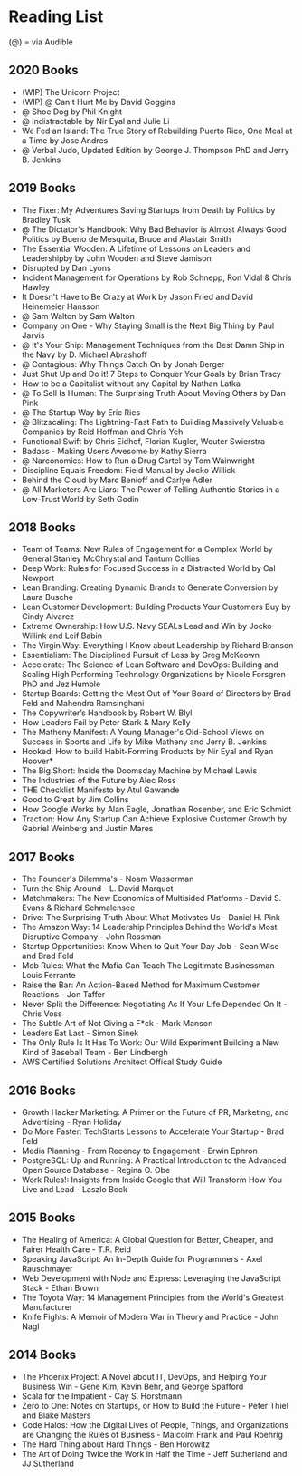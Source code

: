 # Reading List
(@) = via Audible

## 2020 Books
* (WIP) The Unicorn Project
* (WIP) @ Can't Hurt Me by David Goggins
* @ Shoe Dog by Phil Knight
* @ Indistractable by Nir Eyal and Julie Li
* We Fed an Island: The True Story of Rebuilding Puerto Rico, One Meal at a Time by Jose Andres
* @ Verbal Judo, Updated Edition by George J. Thompson PhD and Jerry B. Jenkins

## 2019 Books

* The Fixer: My Adventures Saving Startups from Death by Politics by Bradley Tusk
* @ The Dictator's Handbook: Why Bad Behavior is Almost Always Good Politics by Bueno de Mesquita, Bruce and Alastair Smith
* The Essential Wooden: A Lifetime of Lessons on Leaders and Leadershipby by John Wooden and Steve Jamison
* Disrupted by Dan Lyons
* Incident Management for Operations by Rob Schnepp, Ron Vidal & Chris Hawley
* It Doesn't Have to Be Crazy at Work by Jason Fried and David Heinemeier Hansson 
* @ Sam Walton by Sam Walton
* Company on One - Why Staying Small is the Next Big Thing by Paul Jarvis
* @ It's Your Ship: Management Techniques from the Best Damn Ship in the Navy by D. Michael Abrashoff
* @ Contagious: Why Things Catch On by Jonah Berger
* Just Shut Up and Do it! 7 Steps to Conquer Your Goals by Brian Tracy
* How to be a Capitalist without any Capital by Nathan Latka
* @ To Sell Is Human: The Surprising Truth About Moving Others by Dan Pink
* @ The Startup Way by Eric Ries
* @ Blitzscaling: The Lightning-Fast Path to Building Massively Valuable Companies by Reid Hoffman and Chris Yeh
* Functional Swift by Chris Eidhof, Florian Kugler, Wouter Swierstra
* Badass - Making Users Awesome by Kathy Sierra
* @ Narconomics: How to Run a Drug Cartel by Tom Wainwright
* Discipline Equals Freedom: Field Manual by Jocko Willick
* Behind the Cloud by Marc Benioff and Carlye Adler
* @ All Marketers Are Liars: The Power of Telling Authentic Stories in a Low-Trust World by Seth Godin

## 2018 Books
* Team of Teams: New Rules of Engagement for a Complex World by General Stanley McChrystal and Tantum Collins
* Deep Work: Rules for Focused Success in a Distracted World by Cal Newport
* Lean Branding: Creating Dynamic Brands to Generate Conversion by Laura Busche 
* Lean Customer Development: Building Products Your Customers Buy by Cindy Alvarez
* Extreme Ownership: How U.S. Navy SEALs Lead and Win by Jocko Willink and Leif Babin
* The Virgin Way: Everything I Know about Leadership by Richard Branson
* Essentialism: The Disciplined Pursuit of Less by Greg McKeown
* Accelerate: The Science of Lean Software and DevOps: Building and Scaling High Performing Technology Organizations by Nicole Forsgren PhD and Jez Humble
* Startup Boards: Getting the Most Out of Your Board of Directors by Brad Feld and Mahendra Ramsinghani
* The Copywriter’s Handbook by Robert W. Blyl
* How Leaders Fail by Peter Stark & Mary Kelly
* The Matheny Manifest: A Young Manager's Old-School Views on Success in Sports and Life by Mike Matheny and Jerry B. Jenkins
* Hooked: How to build Habit-Forming Products by Nir Eyal and Ryan Hoover* 
* The Big Short: Inside the Doomsday Machine by Michael Lewis
* The Industries of the Future by Alec Ross
* THE Checklist Manifesto by Atul Gawande
* Good to Great by Jim Collins
* How Google Works by Alan Eagle, Jonathan Rosenber, and Eric Schmidt
* Traction: How Any Startup Can Achieve Explosive Customer Growth by Gabriel Weinberg and Justin Mares



## 2017 Books
* The Founder's Dilemma's - Noam Wasserman
* Turn the Ship Around - L. David Marquet
* Matchmakers: The New Economics of Multisided Platforms - David S. Evans & Richard Schmalensee
* Drive: The Surprising Truth About What Motivates Us - Daniel H. Pink
* The Amazon Way: 14 Leadership Principles Behind the World's Most Disruptive Company - John Rossman
* Startup Opportunities: Know When to Quit Your Day Job - Sean Wise and Brad Feld
* Mob Rules: What the Mafia Can Teach The Legitimate Businessman - Louis Ferrante
* Raise the Bar: An Action-Based Method for Maximum Customer Reactions - Jon Taffer
* Never Split the Difference: Negotiating As If Your Life Depended On It - Chris Voss
* The Subtle Art of Not Giving a F*ck - Mark Manson
* Leaders Eat Last - Simon Sinek
* The Only Rule Is It Has To Work: Our Wild Experiment Building a New Kind of Baseball Team - Ben Lindbergh
* AWS Certified Solutions Architect Offical Study Guide

## 2016 Books
* Growth Hacker Marketing: A Primer on the Future of PR, Marketing, and Advertising - Ryan Holiday
* Do More Faster: TechStarts Lessons to Accelerate Your Startup - Brad Feld
* Media Planning - From Recency to Engagement - Erwin Ephron
* PostgreSQL: Up and Running: A Practical Introduction to the Advanced Open Source Database - Regina O. Obe
* Work Rules!: Insights from Inside Google that Will Transform How You Live and Lead - Laszlo Bock

## 2015 Books
* The Healing of America: A Global Question for Better, Cheaper, and Fairer Health Care - T.R. Reid
* Speaking JavaScript: An In-Depth Guide for Programmers - Axel Rauschmayer
* Web Development with Node and Express: Leveraging the JavaScript Stack - Ethan Brown
* The Toyota Way: 14 Management Principles from the World's Greatest Manufacturer
* Knife Fights: A Memoir of Modern War in Theory and Practice - John Nagl

## 2014 Books 
* The Phoenix Project: A Novel about IT, DevOps, and Helping Your Business Win - Gene Kim, Kevin Behr, and George Spafford
* Scala for the Impatient - Cay S. Horstmann
* Zero to One: Notes on Startups, or How to Build the Future - Peter Thiel and Blake Masters
* Code Halos: How the Digital Lives of People, Things, and Organizations are Changing the Rules of Business - Malcolm Frank and Paul Roehrig
*  The Hard Thing about Hard Things - Ben Horowitz
* The Art of Doing Twice the Work in Half the Time - Jeff Sutherland and JJ Sutherland
